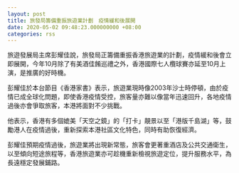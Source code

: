 ```yaml
---
layout: post
title: 旅發局籌備重振旅遊業計劃　疫情緩和後展開
date: 2020-05-02 09:48:23.000000000 +08:00
categories: rss
---
```


旅遊發展局主席彭耀佳說，旅發局正籌備重振香港旅遊業的計劃，疫情緩和後會立即展開，今年10月除了有美酒佳餚巡禮之外，香港國際七人欖球賽亦延至10月上演，是推廣的好時機。

彭耀佳於本台節目《香港家書》表示，旅遊業現時像2003年沙士時停頓，由於疫情已成全球化問題，即使香港疫情受控，旅客量亦難以像當年迅速回升，各地疫情過後亦會爭取旅客，本港將面對不少挑戰。

他表示，香港有多個媲美「天空之鏡」的「打卡」靚景以至「港版千島湖」等，鼓勵港人在疫情過後，重新探索本港社區文化特色，同時有助恢復經濟。

彭耀佳預期疫情過後，旅遊業將出現新常態，旅客會更著重酒店及公共交通衛生，以至傾向短途旅程等，香港旅遊業亦可趁機重新檢視旅遊定位，提升服務水平，為長遠穩定發展鋪路。
